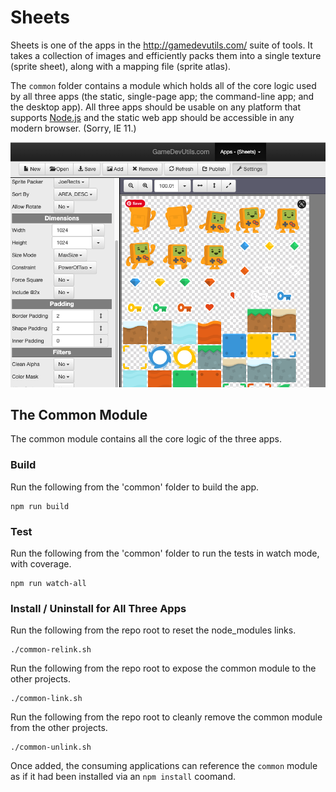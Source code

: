 # Sheets

Sheets is one of the apps in the http://gamedevutils.com/ suite of tools. It takes a collection of images and efficiently packs them into a single texture (sprite sheet), along with a mapping file (sprite atlas).

The `common` folder contains a module which holds all of the core logic used by all three apps (the static, single-page app; the command-line app; and the desktop app). All three apps should be usable on any platform that supports [Node.js](https://nodejs.org/) and the static web app should be accessible in any modern browser. (Sorry, IE 11.)

![Screenshot of the Sheets web application](../_assets/the-web-application-1.png)

## The Common Module

The common module contains all the core logic of the three apps.

### Build

Run the following from the 'common' folder to build the app.

```shell script
npm run build
```

### Test

Run the following from the 'common' folder to run the tests in watch mode, with coverage.

```shell script
npm run watch-all
```

### Install / Uninstall for All Three Apps

Run the following from the repo root to reset the node_modules links.

```shell script
./common-relink.sh
```

Run the following from the repo root to expose the common module to the other projects.

```shell script
./common-link.sh
```

Run the following from the repo root to cleanly remove the common module from the other projects.

```shell script
./common-unlink.sh
```

Once added, the consuming applications can reference the `common` module as if it had been installed via an `npm install` coomand.
